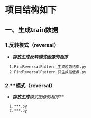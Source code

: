 # 项目结构如下

## 一、生成train数据 
### 1.反转模式（reversal）  
+ ***存放生成反转模式图像的程序***  
```
  1.FindReversalPattern_生成趋势结束.py 
  2.FindReversalPattern_只生成最低点.py 
```  

### 2.**模式（reversal）  
+ ***存放生成**模式图像的程序***  
```
  1.***.py 
  2.***.py 
```  